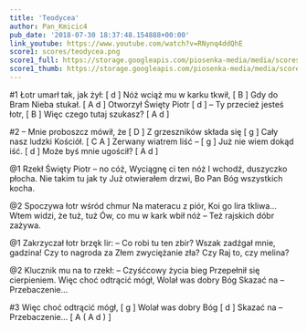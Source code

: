 ```yaml
---
title: 'Teodycea'
author: Pan_Kmicic4
pub_date: '2018-07-30 18:37:48.154888+00:00'
link_youtube: https://www.youtube.com/watch?v=RNynq4ddQhE
score1: scores/teodycea.png
score1_full: https://storage.googleapis.com/piosenka-media/media/scores/teodycea.png
score1_thumb: https://storage.googleapis.com/piosenka-media/media/scores/teodycea.png.180x0_q85_upscale.png
---
```


#1
Łotr umarł tak, jak żył: [ d ]
Nóż wciąż mu w karku tkwił, [ B ]
Gdy do Bram Nieba stukał. [ A d ]
Otworzył Święty Piotr [ d ]
– Ty przecież jesteś łotr, [ B ]
Więc czego tutaj szukasz? [ A d ]

#2
– Mnie proboszcz mówił, że [ D ]
Z grzeszników składa się [ g ]
Cały nasz ludzki Kościół. [ C A ]
Zerwany wiatrem liść – [ g ]
Już nie wiem dokąd iść. [ d ]
Może byś mnie ugościł? [ A d ]

@1
Rzekł Święty Piotr – no cóż,
Wyciągnę ci ten nóż
I wchodź, duszyczko płocha.
Nie takim tu jak ty
Już otwierałem drzwi,
Bo Pan Bóg wszystkich kocha.

@2
Spoczywa łotr wśród chmur
Na materacu z piór,
Koi go lira tkliwa…
Wtem widzi, że tuż, tuż
Ów, co mu w kark wbił nóż –
Też rajskich dóbr zażywa.

@1
Zakrzyczał łotr brzęk lir:
– Co robi tu ten zbir?
Wszak zadźgał mnie, gadzina!
Czy to nagroda za
Złem zwyciężanie zła?
Czy Raj to, czy melina?

@2
Klucznik mu na to rzekł:
– Czyśćcowy życia bieg
Przepełnił się cierpieniem.
Więc choć odtrącić mógł,
Wolał was dobry Bóg
Skazać na – Przebaczenie…

#3 
Więc choć odtrącić mógł, [ g ]
Wolał was dobry Bóg [ d ]
Skazać na – Przebaczenie… [ A ( A d ) ]